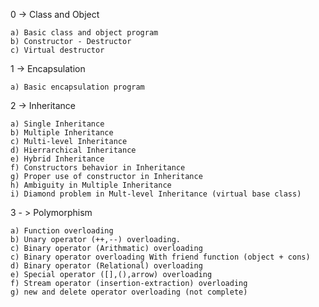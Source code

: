 0 -> Class and Object

    a) Basic class and object program
    b) Constructor - Destructor
    c) Virtual destructor
1 -> Encapsulation

    a) Basic encapsulation program
2 -> Inheritance

    a) Single Inheritance
    b) Multiple Inheritance    
    c) Multi-level Inheritance
    d) Hierrarchical Inheritance
    e) Hybrid Inheritance
    f) Constructors behavior in Inheritance
    g) Proper use of constructor in Inheritance
    h) Ambiguity in Multiple Inheritance
    i) Diamond problem in Mult-level Inheritance (virtual base class)
3 - > Polymorphism

    a) Function overloading
    b) Unary operator (++,--) overloading.
    c) Binary operator (Arithmatic) overloading
    c) Binary operator overloading With friend function (object + cons)
    d) Binary operator (Relational) overloading
    e) Special operator ([],(),arrow) overloading
    f) Stream operator (insertion-extraction) overloading
    g) new and delete operator overloading (not complete)